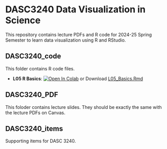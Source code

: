 # DASC3240 Data Visualization in Science

This repository contains lecture PDFs and R code for 2024-25 Spring Semester to learn data visualization using R and RStudio.

## DASC3240_code

This folder contains R code files.
- **L05 R Basics**: [![Open In Colab](https://colab.research.google.com/assets/colab-badge.svg)](https://colab.research.google.com/github/ong8181/DASC3240/blob/main/DASC3240_code/L05_RBasics.ipynb) or Download [L05_Basics.Rmd](https://github.com/ong8181/DASC3240/blob/main/DASC3240_code/L05_RBasics.Rmd)

## DASC3240_PDF

This foloder contains lecture slides. They should be exactly the same with the lecture PDFs on Canvas.

## DASC3240_items

Supporting items for DASC 3240.
